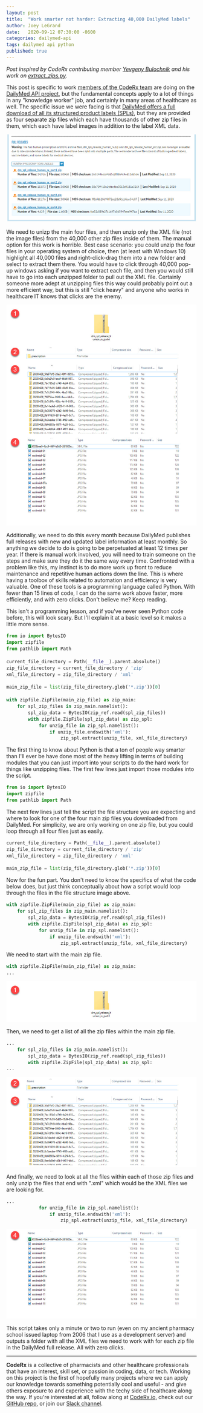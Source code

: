 ```yaml
---
layout: post
title:  "Work smarter not harder: Extracting 40,000 DailyMed labels"
author: Joey LeGrand
date:   2020-09-12 07:30:00 -0600
categories: dailymed-api
tags: dailymed api python
published: true
---
```

*Post inspired by CodeRx contributing member [Yevgeny Bulochnik](https://github.com/yevgenybulochnik) and his work on [extract_zips.py](https://github.com/coderxio/dailymed-api/blob/master/extract_zips.py).*

This post is specific to work [members of the CodeRx team](https://github.com/coderxio/dailymed-api/graphs/contributors) are doing on the [DailyMed API project](https://github.com/coderxio/dailymed-api), but the fundamental concepts apply to a lot of things in any "knowledge worker" job, and certainly in many areas of healthcare as well. The specific issue we were facing is that [DailyMed offers a full download of all its structured product labels (SPLs)](https://dailymed.nlm.nih.gov/dailymed/spl-resources-all-drug-labels.cfm), but they are provided as four separate zip files which each have thousands of other zip files in them, which each have label images in addition to the label XML data.

![DailyMed full release](/assets/images/dailymed-full-release.jpg)

We need to unizp the main four files, and then unzip only the XML file (not the image files) from the 40,000 other zip files inside of them. The manual option for this work is horrible. Best case scenario: you could unzip the four files in your operating system of choice, then (at least with Windows 10) highlight all 40,000 files and right-click-drag them into a new folder and select to extract them there. You would have to click through 40,000 pop-up windows asking if you want to extract each file, and then you would still have to go into each unzipped folder to pull out the XML file. Certainly someone more adept at unzipping files this way could probably point out a more efficient way, but this is still "click heavy" and anyone who works in healthcare IT knows that clicks are the enemy.

![DailyMed zip file structure](/assets/images/dailymed-zip.jpg)

Additionally, we need to do this every month because DailyMed publishes full releases with new and updated label information at least monthly.  So anything we decide to do is going to be perpetuated at least 12 times per year. If there is manual work involved, you will need to train someone on the steps and make sure they do it the same way every time. Confronted with a problem like this, my instinct is to do more work up front to reduce maintenance and repetitive human actions down the line. This is where having a toolbox of skills related to automation and efficiency is very valuable. One of these tools is a programming language called Python. With fewer than 15 lines of code, I can do the same work above faster, more efficiently, and with zero clicks. Don't believe me? Keep reading.

This isn't a programming lesson, and if you've never seen Python code before, this will look scary. But I'll explain it at a basic level so it makes a little more sense.

```python
from io import BytesIO
import zipfile
from pathlib import Path

current_file_directory = Path(__file__).parent.absolute()
zip_file_directory = current_file_directory / 'zip'
xml_file_directory = zip_file_directory / 'xml'

main_zip_file = list(zip_file_directory.glob('*.zip'))[0]

with zipfile.ZipFile(main_zip_file) as zip_main:
    for spl_zip_files in zip_main.namelist():
        spl_zip_data = BytesIO(zip_ref.read(spl_zip_files))
        with zipfile.ZipFile(spl_zip_data) as zip_spl:
            for unzip_file in zip_spl.namelist():
                if unzip_file.endswith('xml'):
                    zip_spl.extract(unzip_file, xml_file_directory)
```

The first thing to know about Python is that a ton of people way smarter than I'll ever be have done most of the heavy lifting in terms of building modules that you can just import into your scripts to do the hard work for things like unzipping files.  The first few lines just import those modules into the script.

```python
from io import BytesIO
import zipfile
from pathlib import Path
```

The next few lines just tell the script the file structure you are expecting and where to look for one of the four main zip files you downloaded from DailyMed. For simplicity, we are only working on one zip file, but you could loop through all four files just as easily.

```python
current_file_directory = Path(__file__).parent.absolute()
zip_file_directory = current_file_directory / 'zip'
xml_file_directory = zip_file_directory / 'xml'

main_zip_file = list(zip_file_directory.glob('*.zip'))[0]
```

Now for the fun part. You don't need to know the specifics of what the code below does, but just think conceptually about how a script would loop through the files in the file structure image above.

```python
with zipfile.ZipFile(main_zip_file) as zip_main:
    for spl_zip_files in zip_main.namelist():
        spl_zip_data = BytesIO(zip_ref.read(spl_zip_files))
        with zipfile.ZipFile(spl_zip_data) as zip_spl:
            for unzip_file in zip_spl.namelist():
                if unzip_file.endswith('xml'):
                    zip_spl.extract(unzip_file, xml_file_directory)
```

We need to start with the main zip file.

```python
with zipfile.ZipFile(main_zip_file) as zip_main:
...
```

![DailyMed main zip file](/assets/images/dailymed-zip-1.jpg)

Then, we need to get a list of all the zip files within the main zip file.

```python
...
    for spl_zip_files in zip_main.namelist():
        spl_zip_data = BytesIO(zip_ref.read(spl_zip_files))
        with zipfile.ZipFile(spl_zip_data) as zip_spl:
...
```

![DailyMed zip file list](/assets/images/dailymed-zip-2-3.jpg)

And finally, we need to look at all the files within each of those zip files and only unzip the files that end with ".xml" which would be the XML files we are looking for.

```python
...
            for unzip_file in zip_spl.namelist():
                if unzip_file.endswith('xml'):
                    zip_spl.extract(unzip_file, xml_file_directory)
```

![DailyMed xml file](/assets/images/dailymed-zip-4.jpg)

This script takes only a minute or two to run (even on my ancient pharmacy school issued laptop from 2006 that I use as a development server) and outputs a folder with all the XML files we need to work with for each zip file in the DailyMed full release. All with zero clicks.

---

**CodeRx** is a collective of pharmacists and other healthcare professionals that have an interest, skill set, or passion in coding, data, or tech. Working on this project is the first of hopefully many projects where we can apply our knowledge towards something potentially cool and useful - and give others exposure to and experience with the techy side of healthcare along the way. If you're interested at all, follow along at [CodeRx.io](https://coderx.io/), check out our [GitHub repo](https://github.com/coderxio/dailymed-api), or join our [Slack channel](https://join.slack.com/t/coderx/shared_invite/zt-5b8e9kr4-PsKAVe4crGmECQyyxDIJgQ).
